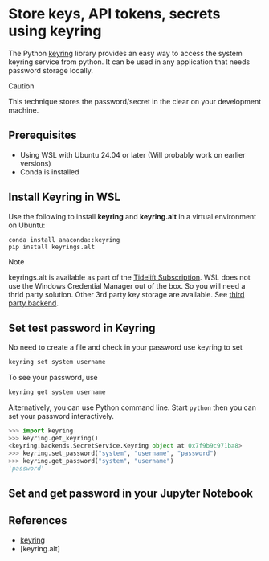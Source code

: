 # Store keys, API tokens, secrets using keyring

The Python [keyring](https://pypi.org/project/keyring/) library provides an easy way to access the system keyring service from python. It can be used in any application that needs password storage locally.

> [!CAUTION]
> This technique stores the password/secret in the clear on your development machine. 

## Prerequisites

- Using WSL with Ubuntu 24.04 or later (Will probably work on earlier versions)
- Conda is installed

## Install Keyring in WSL

Use the following to install **keyring** and **keyring.alt** in a virtual environment on Ubuntu:

```
conda install anaconda::keyring 
pip install keyrings.alt
```

> [!NOTE] 
> keyrings.alt is available as part of the [Tidelift Subscription](https://tidelift.com/subscription). WSL does not use the Windows Credential Manager out of the box. So you will need a thrid party solution. Other 3rd party key storage are available. See [third party backend](https://pypi.org/project/keyring/#third-party-backends).

## Set test password in Keyring

No need to create a file and check in your password use keyring to set 

```bash
keyring set system username 
```

To see your password, use

```bash
keyring get system username 
```

Alternatively, you can use Python command line. Start `python` then you can set your password interactively.

```python
>>> import keyring
>>> keyring.get_keyring()
<keyring.backends.SecretService.Keyring object at 0x7f9b9c971ba8>
>>> keyring.set_password("system", "username", "password")
>>> keyring.get_password("system", "username")
'password'
```

## Set and get password in your Jupyter Notebook



## References

- [keyring](https://pypi.org/project/keyring/)
- [keyring.alt]